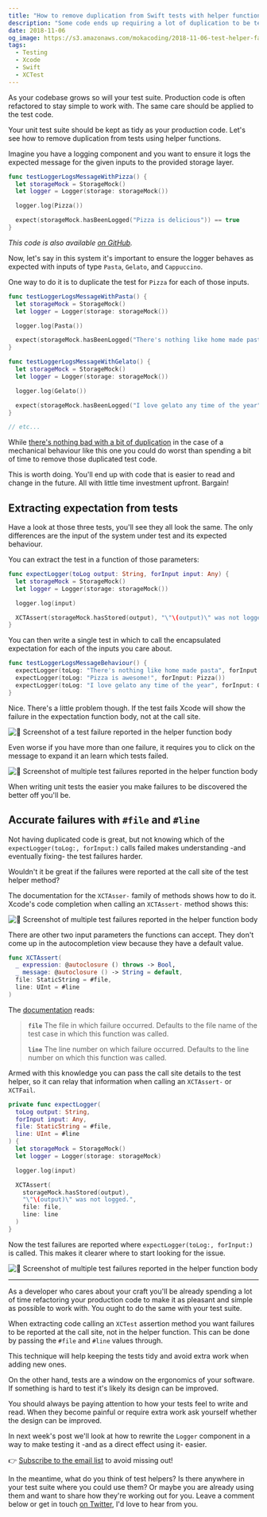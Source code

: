 ```yaml
---
title: "How to remove duplication from Swift tests with helper functions"
description: "Some code ends up requiring a lot of duplication to be tested. You can remove it by using helper functions encapsulating the shared assertion logic."
date: 2018-11-06
og_image: https://s3.amazonaws.com/mokacoding/2018-11-06-test-helper-failure-in-call-site.png
tags:
  - Testing
  - Xcode
  - Swift
  - XCTest
---
```


As your codebase grows so will your test suite. Production code is often refactored to stay simple to work with. The same care should be applied to the test code.

Your unit test suite should be kept as tidy as your production code. Let's see how to remove duplication from tests using helper functions.

Imagine you have a logging component and you want to ensure it logs the expected message for the given inputs to the provided storage layer.

```swift
func testLoggerLogsMessageWithPizza() {
  let storageMock = StorageMock()
  let logger = Logger(storage: storageMock())

  logger.log(Pizza())

  expect(storageMock.hasBeenLogged("Pizza is delicious")) == true
}
```

_This code is also available [on GitHub](https://github.com/mokagio/removing-duplications-in-swift-examples)._

Now, let's say in this system it's important to ensure the logger behaves as expected with inputs of type `Pasta`, `Gelato`, and `Cappuccino`.

One way to do it is to duplicate the test for `Pizza` for each of those inputs.

```swift
func testLoggerLogsMessageWithPasta() {
  let storageMock = StorageMock()
  let logger = Logger(storage: storageMock())

  logger.log(Pasta())

  expect(storageMock.hasBeenLogged("There's nothing like home made pasta")) == true
}

func testLoggerLogsMessageWithGelato() {
  let storageMock = StorageMock()
  let logger = Logger(storage: storageMock())

  logger.log(Gelato())

  expect(storageMock.hasBeenLogged("I love gelato any time of the year")) == true
}

// etc...
```

While [there's nothing bad with a bit of duplication](https://www.sandimetz.com/blog/2016/1/20/the-wrong-abstraction) in the case of a mechanical behaviour like this one you could do worst than spending a bit of time to remove those duplicated test code.

This is worth doing. You'll end up with code that is easier to read and change in the future. All with little time investment upfront. Bargain!

## Extracting expectation from tests

Have a look at those three tests, you'll see they all look the same. The only differences are the input of the system under test and its expected behaviour.

You can extract the test in a function of those parameters:

```swift
func expectLogger(toLog output: String, forInput input: Any) {
  let storageMock = StorageMock()
  let logger = Logger(storage: storageMock())

  logger.log(input)

  XCTAssert(storageMock.hasStored(output), "\"\(output)\" was not logged.")
}
```

You can then write a single test in which to call the encapsulated expectation for each of the inputs you care about.

```swift
func testLoggerLogsMessageBehaviour() {
  expectLogger(toLog: "There's nothing like home made pasta", forInput: Pasta())
  expectLogger(toLog: "Pizza is awesome!", forInput: Pizza())
  expectLogger(toLog: "I love gelato any time of the year", forInput: Gelato())
}
```

Nice. There's a little problem though. If the test fails Xcode will show the failure in the expectation function body, not at the call site. 

![📸 Screenshot of a test failure reported in the helper function body](https://s3.amazonaws.com/mokacoding/2018-11-06-test-helper-inline-failure.png)

Even worse if you have more than one failure, it requires you to click on the message to expand it an learn which tests failed.

![📸 Screenshot of multiple test failures reported in the helper function body](https://s3.amazonaws.com/mokacoding/2018-11-06-test-helper-inline-failure-multiple.png)

When writing unit tests the easier you make failures to be discovered the better off you'll be.

## Accurate failures with `#file` and `#line`

Not having duplicated code is great, but not knowing which of the `expectLogger(toLog:, forInput:)` calls failed makes understanding -and eventually fixing- the test failures harder.

Wouldn't it be great if the failures were reported at the call site of the test helper method?

The documentation for the `XCTAsser-` family of methods shows how to do it. Xcode's code completion when calling an `XCTAssert-` method shows this:

![📸 Screenshot of multiple test failures reported in the helper function body](https://s3.amazonaws.com/mokacoding/2018-11-06-xctassert-autocompletion.png)

There are other two input parameters the functions can accept. They don't come up in the autocompletion view because they have a default value.

```swift
func XCTAssert(
  _ expression: @autoclosure () throws -> Bool,
  _ message: @autoclosure () -> String = default,
  file: StaticString = #file,
  line: UInt = #line
)
```

The [documentation](https://developer.apple.com/documentation/xctest/1500669-xctassert) reads:

> **`file`** The file in which failure occurred. Defaults to the file name of the test case in which this function was called.
>
> **`line`** The line number on which failure occurred. Defaults to the line number on which this function was called.

Armed with this knowledge you can pass the call site details to the test helper, so it can relay that information when calling an `XCTAssert-` or `XCTFail`.

```swift
private func expectLogger(
  toLog output: String,
  forInput input: Any,
  file: StaticString = #file,
  line: UInt = #line
) {
  let storageMock = StorageMock()
  let logger = Logger(storage: storageMock)

  logger.log(input)

  XCTAssert(
    storageMock.hasStored(output),
    "\"\(output)\" was not logged.",
    file: file,
    line: line
  )
}
```

Now the test failures are reported where `expectLogger(toLog:, forInput:)` is called. This makes it clearer where to start looking for the issue.


![📸 Screenshot of multiple test failures reported in the helper function body](https://s3.amazonaws.com/mokacoding/2018-11-06-test-helper-failure-in-call-site.png)

---

As a developer who cares about your craft you'll be already spending a lot of time refactoring your production code to make it as pleasant and simple as possible to work with. You ought to do the same with your test suite.

When extracting code calling an `XCTest` assertion method you want failures to be reported at the call site, not in the helper function. This can be done by passing the `#file` and `#line` values through.

This technique will help keeping the tests tidy and avoid extra work when adding new ones.

On the other hand, tests are a window on the ergonomics of your software. If something is hard to test it's likely its design can be improved.

You should always be paying attention to how your tests feel to write and read. When they become painful or require extra work ask yourself whether the design can be improved.

In next week's post we'll look at how to rewrite the `Logger` component in a way to make testing it -and as a direct effect using it- easier.

👉 [Subscribe to the email list](http://eepurl.com/dEr0DH) to avoid missing out!

In the meantime, what do you think of test helpers? Is there anywhere in your test suite where you could use them? Or maybe you are already using them and want to share how they're working out for you. Leave a comment below or get in touch [on Twitter](https://twitter.com/mokagio), I'd love to hear from you.
